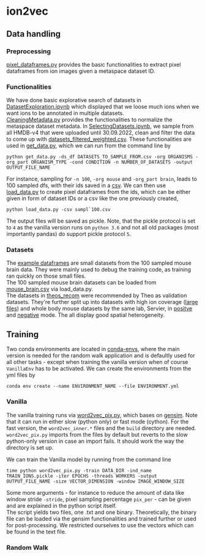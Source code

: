 # ion2vec

## Data handling

### Preprocessing
[pixel_dataframes.py](pixel_dataframes.py) provides the basic functionalities to extract pixel dataframes from ion images given a metaspace dataset ID. 

### Functionalities
We have done basic explorative search of datasets in [DatasetExploration.ipynb](datasets/DatasetExploration.ipynb) which displayed that we loose much ions when we want ions to be annotated in multiple datasets. <br>
[CleaningMetadata.py](datasets/CleaningMetadata.py) provides the functionalities to normalize the metaspace dataset metadata. In [SelectingDatasets.ipynb](datasets/SelectingDatasets.ipynb), we  sample from all HMDB-v4 that were uploaded until 30.09.2022, clean and filter the data to come up with [datasets_filtered_weighted.csv](datasets/datasets_filtered_weighted.csv).
 These functionalities are used in [get_data.py](datasets/get_data.py), which we can run from the command line by 
```
python get_data.py -ds_df DATASETS_TO_SAMPLE_FROM.csv -org ORGANISMS -org_part ORGANISM_TYPE -cond CONDITION -n NUMBER_OF_DATASETS -output OUTPUT_FILE_NAME
```
For instance, sampling for `-n 100`, `-org mouse` and `-org_part brain`, leads to 100 sampled dfs, with their ids saved in a [csv](datasets/mouse_brain_datasets/mouse_brain.csv). We can then use [load_data.py](datasets/load_data.py) to create pixel dataframes from the ids, which can be either given in form of dataset IDs or a csv like the one previously created, 
```
python load_data.py -csv sampl`100.csv
```
The output files will be saved as pickle. Note, that the pickle protocol is set to `4` as the vanilla version runs on `python 3.6` and not all old packages (most importantly pandas) do support pickle protocol `5`. 

### Datasets
The [example dataframes](datasets/example_dfs/) are small datasets from the 100 sampled mouse brain data. They were mainly used to debug the training code, as training ran quickly on those small files. <br>
The 100 sampled mouse brain datasets can be loaded from [mouse_brain.csv](datasets/mouse_brain_datasets/mouse_brain.csv) via load_data.py. <br>
The datasets in [theos_recom](datasets/theos_recom/) were recommended by Theo as validation datasets. They're further split up into datasets with high ion coverage ([large files](datasets/theos_recom/No1/)) and whole body mouse datasets by the same lab, Servier, in [positve](datasets/theos_recom/mouse_wb_pos/) and [negative](datasets/theos_recom/mouse_wb_neg/) mode. The all display good spatial heterogeneity. 

## Training
Two conda environments are located in [conda-envs](conda-envs), where the main version is needed for the random walk application and is defaultly used for all other tasks - except when training the vanilla version when of course `VanillaEnv` has to be activated. We can create the environments from the yml files by
```
conda env create --name ENVIRONMENT_NAME --file ENVIRONMENT.yml
```
### Vanilla
The vanilla training runs via [word2vec_pix.py](word2vec_pix.py), which bases on [gensim](https://radimrehurek.com/gensim/models/word2vec.html). Note that it can run in either slow (python only) or fast mode (cython). For the fast version, the `word2vec_inner.*` files and the `build` directory are needed. `word2vec_pix.py` imports from the files by default but reverts to the slow python-only version in case an import fails. It should work the way the directory is set up. <br>

We can train the Vanilla model by running from the command line
```
time python word2vec_pix.py -train DATA_DIR -ind_name TRAIN_IONS.pickle -iter EPOCHS -threads WORKERS -output OUTPUT_FILE_NAME -size VECTOR_DIMENSION -window IMAGE_WINDOW_SIZE
```
Some more arguments - for instance to reduce the amount of data like window stride `-stride`, pixel sampling percentage `pix_per` - can be given and are explained in the python script itself. <br>
The script yields two files, one .txt and one binary. Theoretically, the binary file can be loaded via the gensim functionalities and trained further or used for post-processing. We restricted ourselves to use the vectors which can be found in the text file. 

### Random Walk
